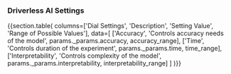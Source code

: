 ### Driverless AI Settings

{{section.table(
    columns=['Dial Settings', 'Description', 'Setting Value', 'Range of Possible Values'],
    data=[
        ['Accuracy', 'Controls accuracy needs of the model', params._params.accuracy, accuracy_range],
        ['Time', 'Controls duration of the experiment', params._params.time, time_range],
        ['Interpretability', 'Controls complexity of the model', params._params.interpretability, interpretability_range]
    ]
)}}
